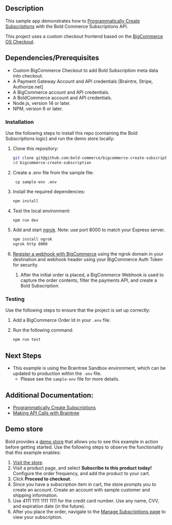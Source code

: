 ## Description

This sample app demonstrates how to [Programmatically Create Subscriptions](https://developer.boldcommerce.com/default/guides/subscriptions-v2/create-subscription) with the Bold Commerce Subscriptions API.

This project uses a custom checkout frontend based on the [BigCommerce OS Checkout](https://github.com/bigcommerce/checkout-js).

## Dependencies/Prerequisites

- Custom BigCommerce Checkout to add Bold Subscription meta data into checkout.
- A Payment Gateway Account and API credentials [Braintre, Stripe, Authorize.net]
- A BigCommerce account and API credentials.
- A BoldCommerce account and API credentials.
- Node.js, version 14 or later.
- NPM, version 6 or later.

### Installation

Use the following steps to install this repo (containing the Bold Subscriptions logic) and run the demo store locally:

1. Clone this repository:

   ```sh
   git clone git@github.com:bold-commerce/bigcommerce-create-subscription.git
   cd bigcommerce-create-subscription
   ```

2. Create a .env file from the sample file:

   ```
    cp sample-env .env
   ```

3. Install the required dependencies:

   ```sh
   npm install
   ```

4. Test the local environment:

   ```sh
   npm run dev
   ```

5. Add and start [ngrok](https://ngrok.com/). Note: use port 8000 to match your Express server.

   ```sh
   npm install ngrok
   ngrok http 8000
   ```

6. [Register a webhook with BigCommerce](https://developer.bigcommerce.com/api-reference/b3A6MzU5MDUyNzI-create-a-webhook#Request) using the ngrok domain in your destination and webhook header using your BigCommerce Auth Token for security.
   1. After the initial order is placed, a BigCommerce Webhook is used to capture the order contents, filter the payments API, and create a Bold Subscription.

### Testing

Use the following steps to ensure that the project is set up correctly:

1. Add a BigCommerce Order Id in your `.env` file.
2. Run the following command:

   ```sh
   npm run test
   ```

## Next Steps

- This example is using the Braintree Sandbox environment, which can be updated to production within the `.env` file.
  - Please see the `sample-env` file for more details.

## Additional Documentation:

- [Programmatically Create Subscriptions](https://developer.boldcommerce.com/default/guides/subscriptions-v2/create-subscription)
- [Making API Calls with Braintree](https://graphql.braintreepayments.com/guides/making_api_calls/)

## Demo store

Bold provides a [demo store](https://snow-lion.bolddemos.ninja/supplies/) that allows you to see this example in action before getting started. Use the following steps to observe the functionality that this example enables:

1. [Visit the store](https://snow-lion.bolddemos.ninja/supplies/).
2. Visit a product page, and select **Subscribe to this product today!** Configure the order frequency, and add the product to your cart.
3. Click **Proceed to checkout**.
4. Since you have a subscription item in cart, the store prompts you to create an account. Create an account with sample customer and shipping information.
5. Use 4111 1111 1111 1111 for the credit card number. Use any name, CVV, and expiration date (in the future).
6. After you place the order, navigate to the [Manage Subscriptions page](https://snow-lion.bolddemos.ninja/manage-subscriptions/) to view your subscription.
